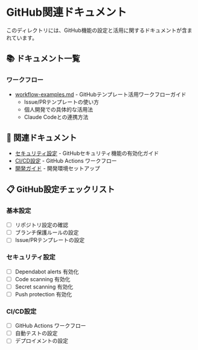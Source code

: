 # GitHub関連ドキュメント

このディレクトリには、GitHub機能の設定と活用に関するドキュメントが含まれています。

## 📚 ドキュメント一覧

### ワークフロー

- [workflow-examples.md](./workflow-examples.md) -
  GitHubテンプレート活用ワークフローガイド
  - Issue/PRテンプレートの使い方
  - 個人開発での具体的な活用法
  - Claude Codeとの連携方法

## 🔗 関連ドキュメント

- [セキュリティ設定](../security/github-setup-guide.md) -
  GitHubセキュリティ機能の有効化ガイド
- [CI/CD設定](../.github/workflows/) - GitHub Actions ワークフロー
- [開発ガイド](../development/) - 開発環境セットアップ

## 📋 GitHub設定チェックリスト

### 基本設定

- [ ] リポジトリ設定の確認
- [ ] ブランチ保護ルールの設定
- [ ] Issue/PRテンプレートの設定

### セキュリティ設定

- [ ] Dependabot alerts 有効化
- [ ] Code scanning 有効化
- [ ] Secret scanning 有効化
- [ ] Push protection 有効化

### CI/CD設定

- [ ] GitHub Actions ワークフロー
- [ ] 自動テストの設定
- [ ] デプロイメントの設定
